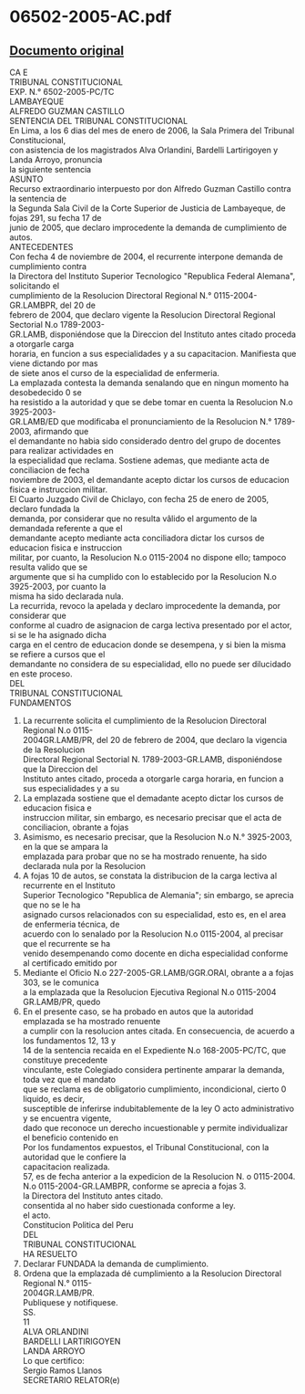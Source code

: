 
06502-2005-AC.pdf
=================
  
[Documento original](https://tc.gob.pe/jurisprudencia/2006/06502-2005-AC.pdf)  
---  
CA E  
TRIBUNAL CONSTITUCIONAL  
EXP. N.° 6502-2005-PC/TC  
LAMBAYEQUE  
ALFREDO GUZMAN CASTILLO  
SENTENCIA DEL TRIBUNAL CONSTITUCIONAL  
En Lima, a los 6 dias del mes de enero de 2006, la Sala Primera del Tribunal Constitucional,  
con asistencia de los magistrados Alva Orlandini, Bardelli Lartirigoyen y Landa Arroyo, pronuncia  
la siguiente sentencia  
ASUNTO  
Recurso extraordinario interpuesto por don Alfredo Guzman Castillo contra la sentencia de  
la Segunda Sala Civil de la Corte Superior de Justicia de Lambayeque, de fojas 291, su fecha 17 de  
junio de 2005, que declaro improcedente la demanda de cumplimiento de autos.  
ANTECEDENTES  
Con fecha 4 de noviembre de 2004, el recurrente interpone demanda de cumplimiento contra  
la Directora del Instituto Superior Tecnologico "Republica Federal Alemana", solicitando el  
cumplimiento de la Resolucion Directoral Regional N.° 0115-2004-GR.LAMBPR, del 20 de  
febrero de 2004, que declaro vigente la Resolucion Directoral Regional Sectorial N.o 1789-2003-  
GR.LAMB, disponiéndose que la Direccion del Instituto antes citado proceda a otorgarle carga  
horaria, en funcion a sus especialidades y a su capacitacion. Manifiesta que viene dictando por mas  
de siete anos el curso de la especialidad de enfermeria.  
La emplazada contesta la demanda senalando que en ningun momento ha desobedecido 0 se  
ha resistido a la autoridad y que se debe tomar en cuenta la Resolucion N.o 3925-2003-  
GR.LAMB/ED que modificaba el pronunciamiento de la Resolucion N.° 1789-2003, afirmando que  
el demandante no habia sido considerado dentro del grupo de docentes para realizar actividades en  
la especialidad que reclama. Sostiene ademas, que mediante acta de conciliacion de fecha  
noviembre de 2003, el demandante acepto dictar los cursos de educacion fisica e instruccion militar.  
El Cuarto Juzgado Civil de Chiclayo, con fecha 25 de enero de 2005, declaro fundada la  
demanda, por considerar que no resulta vâlido el argumento de la demandada referente a que el  
demandante acepto mediante acta conciliadora dictar los cursos de educacion fisica e instruccion  
militar, por cuanto, la Resolucion N.o 0115-2004 no dispone ello; tampoco resulta valido que se  
argumente que si ha cumplido con lo establecido por la Resolucion N.o 3925-2003, por cuanto la  
misma ha sido declarada nula.  
La recurrida, revoco la apelada y declaro improcedente la demanda, por considerar que  
conforme al cuadro de asignacion de carga lectiva presentado por el actor, si se le ha asignado dicha  
carga en el centro de educacion donde se desempena, y si bien la misma se refiere a cursos que el  
demandante no considera de su especialidad, ello no puede ser dilucidado en este proceso.  
DEL  
TRIBUNAL CONSTITUCIONAL  
FUNDAMENTOS  
1. La recurrente solicita el cumplimiento de la Resolucion Directoral Regional N.o 0115-  
2004GR.LAMB/PR, del 20 de febrero de 2004, que declaro la vigencia de la Resolucion  
Directoral Regional Sectorial N. 1789-2003-GR.LAMB, disponiéndose que la Direccion del  
Instituto antes citado, proceda a otorgarle carga horaria, en funcion a sus especialidades y a su  
2. La emplazada sostiene que el demadante acepto dictar los cursos de educacion fisica e  
instruccion militar, sin embargo, es necesario precisar que el acta de conciliacion, obrante a fojas  
3. Asimismo, es necesario precisar, que la Resolucion N.o N.° 3925-2003, en la que se ampara la  
emplazada para probar que no se ha mostrado renuente, ha sido declarada nula por la Resolucion  
4. A fojas 10 de autos, se constata la distribucion de la carga lectiva al recurrente en el Instituto  
Superior Tecnologico "Republica de Alemania"; sin embargo, se aprecia que no se le ha  
asignado cursos relacionados con su especialidad, esto es, en el area de enfermeria técnica, de  
acuerdo con lo senalado por la Resolucion N.o 0115-2004, al precisar que el recurrente se ha  
venido desempenando como docente en dicha especialidad conforme al certificado emitido por  
5. Mediante el Oficio N.o 227-2005-GR.LAMB/GGR.ORAI, obrante a a fojas 303, se le comunica  
a la emplazada que la Resolucion Ejecutiva Regional N.o 0115-2004 GR.LAMB/PR, quedo  
6. En el presente caso, se ha probado en autos que la autoridad emplazada se ha mostrado renuente  
a cumplir con la resolucion antes citada. En consecuencia, de acuerdo a los fundamentos 12, 13 y  
14 de la sentencia recaida en el Expediente N.o 168-2005-PC/TC, que constituye precedente  
vinculante, este Colegiado considera pertinente amparar la demanda, toda vez que el mandato  
que se reclama es de obligatorio cumplimiento, incondicional, cierto 0 liquido, es decir,  
susceptible de inferirse indubitablemente de la ley O acto administrativo y se encuentra vigente,  
dado que reconoce un derecho incuestionable y permite individualizar el beneficio contenido en  
Por los fundamentos expuestos, el Tribunal Constitucional, con la autoridad que le confiere la  
capacitacion realizada.  
57, es de fecha anterior a la expedicion de la Resolucion N. o 0115-2004.  
N.o 0115-2004-GR.LAMBPR, conforme se aprecia a fojas 3.  
la Directora del Instituto antes citado.  
consentida al no haber sido cuestionada conforme a ley.  
el acto.  
Constitucion Politica del Peru  
DEL  
TRIBUNAL CONSTITUCIONAL  
HA RESUELTO  
1. Declarar FUNDADA la demanda de cumplimiento.  
2. Ordena que la emplazada dé cumplimiento a la Resolucion Directoral Regional N.° 0115-  
2004GR.LAMB/PR.  
Publiquese y notifiquese.  
SS.  
11  
ALVA ORLANDINI  
BARDELLI LARTIRIGOYEN  
LANDA ARROYO  
Lo que certifico:  
Sergio Ramos Llanos  
SECRETARIO RELATOR(e)